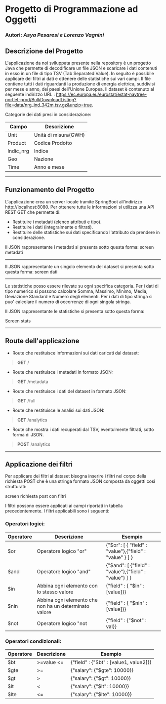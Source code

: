 # Progetto di Programmazione ad Oggetti
### Autori: *Asya Pesaresi e Lorenzo Vagnini*

## Descrizione del Progetto
L'applicazione da noi sviluppata presente nella repository è un progetto Java che permette di decodificare un file JSON e scaricare i dati contenuti in esso in un file di tipo TSV (Tab Separated Value). In seguito è possibile applicare dei filtri ai dati e ottenere delle statistiche sui vari campi.
Il file contiene tutti i dati riguardanti la produzione di energia elettrica, suddivisi per mese e anno, dei paesi dell'Unione Europea.
Il dataset è contenuto al seguente indirizzo URL : https://ec.europa.eu/eurostat/estat-navtree-portlet-prod/BulkDownloadListing?file=data/nrg_ind_342m.tsv.gz&unzip=true.

Categorie dei dati presi in considerazione:

|Campo|Descrizione|
|-|-|
|Unit|Unità di misura(GWH)|
|Product|Codice Prodotto|
|Indic_nrg|Indice|
|Geo|Nazione|
|Time|Anno e mese |

-----
## Funzionamento del Progetto
L'applicazione crea un server locale tramite SpringBoot all'indirizzo http://localhost:8080.
Per ottenere tutte le informazioni si utilizza una API REST GET che permette di:
* Restituire i metadati (elenco attributi e tipo).
* Restituire i dati (integralmente o filtrati).
* Restituire delle statistiche sui dati specificando l'attributo da prendere in considerazione.

Il JSON rappresentante i metadati si presenta sotto questa forma:
screen metadati

-----

Il JSON rappresentante un singolo elemento del dataset si presenta sotto questa forma:
screen dati

-----

Le statistiche posso essere rilevate su ogni specifica categoria.
Per i dati di tipo numerico si possono calcolare Somma, Massimo, Minimo, Media, Deviazione Standard e Numero degli elementi.
Per i dati di tipo stringa si puo' calcolare il numero di occorrenze di ogni singola stringa.

Il JSON rappresentante le statistiche si presenta sotto questa forma:

Screen stats

-----
## Route dell'applicazione

* Route che restituisce informazioni sui dati caricati dal dataset:
>**GET** /

* Route che restituisce i metadati in formato JSON:
>**GET** /metadata

* Route che restituisce i dati del dataset in formato JSON:
>**GET** /full

* Route che restituisce le analisi sui dati JSON:
>**GET** /analytics

* Route che mostra i dati recuperati dal TSV, eventulmente filtrati, sotto forma di JSON.
>**POST** /analytics

-----

## Applicazione dei filtri

Per applicare dei filtri al dataset bisogna inserire i filtri nel corpo della richiesta POST che è una stringa formato JSON composta da oggetti così strutturati:

screen richiesta post con filtri

I filtri possono essere applicati ai campi riportati in tabella precedentemente.
I filtri applicabili sono i seguenti:

### Operatori logici:

|Operatore|Descrizione|Esempio|
|-|-|-|
|$or|Operatore logico "or"|{"$or": [ { "field" : "value"},{"field" : "value" } ] }|
|$and|Operatore logico "and"|{"$and": [ {"field" : "value"},{"field" : "value"} ] }|
|$in|Abbina ogni elemento con lo stesso valore|	{"field" : { "$in" : [value]}}|
|$nin|Abbina ogni elemento che non ha un determinato valore|{"field" : { "$nin" : [value]}}|
|$not|Operatore logico "not|{"field" : {"$not" : val}}|



### Operatori condizionali:

|Operatore|Descrizione|Esempio|
|-|-|-|
|$bt|>=value <=|{"field" : {"$bt" : [value1, value2]}}|
|$gte|>=|{"salary": {"$gte": 10000}}|
|$gt|>|{"salary": {"$gt": 10000}}|
|$lt|<|{"salary": {"$lt": 10000}}|
|$lte|<=|{"salary": {"$lte": 10000}}|
